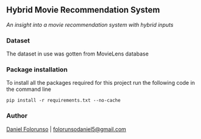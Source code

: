 ## Hybrid Movie Recommendation System
*An insight into a movie recommendation system with hybrid inputs*

### Dataset
The dataset in use was gotten from MovieLens database

### Package installation
To install all the packages required for this project run the following code in the command line
```commandline
pip install -r requirements.txt --no-cache
```

### Author

[Daniel Folorunso](https://www.github.com/randomlee101) | [folorunsodaniel5@gmail.com](mailto:folorunsodaniel5@gmail.com)